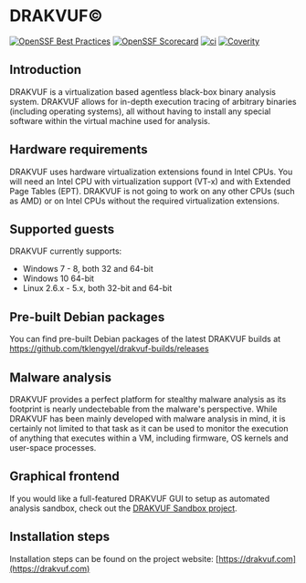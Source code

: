 # DRAKVUF&copy;


[![OpenSSF Best Practices](https://bestpractices.coreinfrastructure.org/projects/6836/badge)](https://bestpractices.coreinfrastructure.org/projects/6836)
[![OpenSSF Scorecard](https://api.securityscorecards.dev/projects/github.com/tklengyel/drakvuf/badge)](https://api.securityscorecards.dev/projects/github.com/tklengyel/drakvuf)
[![ci](https://github.com/tklengyel/drakvuf/actions/workflows/ci.yml/badge.svg)](https://github.com/tklengyel/drakvuf/actions/workflows/ci.yml)
[![Coverity](https://scan.coverity.com/projects/3238/badge.svg)](https://scan.coverity.com/projects/tklengyel-drakvuf)

## Introduction

DRAKVUF is a virtualization based agentless black-box binary analysis system. DRAKVUF
allows for in-depth execution tracing of arbitrary binaries (including operating
systems), all without having to install any special software within the virtual machine
used for analysis.

## Hardware requirements

DRAKVUF uses hardware virtualization extensions found in Intel CPUs. You will need an
Intel CPU with virtualization support (VT-x) and with Extended Page Tables (EPT). DRAKVUF
 is not going to work on any other CPUs (such as AMD) or on Intel CPUs without the
required virtualization extensions.

## Supported guests

DRAKVUF currently supports:
 - Windows 7 - 8, both 32 and 64-bit
 - Windows 10 64-bit
 - Linux 2.6.x - 5.x, both 32-bit and 64-bit

## Pre-built Debian packages

You can find pre-built Debian packages of the latest DRAKVUF builds at
https://github.com/tklengyel/drakvuf-builds/releases
 
## Malware analysis

DRAKVUF provides a perfect platform for stealthy malware analysis as its footprint is
nearly undectebable from the malware's perspective. While DRAKVUF has been mainly
developed with malware analysis in mind, it is certainly not limited to that task as it
can be used to monitor the execution of anything that executes within a VM, including
firmware, OS kernels and user-space processes.

## Graphical frontend

If you would like a full-featured DRAKVUF GUI to setup as automated analysis sandbox, check out the
[DRAKVUF Sandbox project](https://github.com/CERT-Polska/drakvuf-sandbox).

## Installation steps

Installation steps can be found on the project website: [https://drakvuf.com](https://drakvuf.com)
